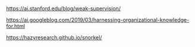 
https://ai.stanford.edu/blog/weak-supervision/

https://ai.googleblog.com/2019/03/harnessing-organizational-knowledge-for.html

https://hazyresearch.github.io/snorkel/
